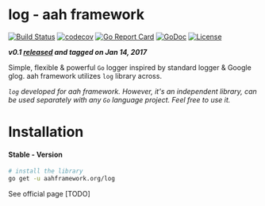 # log - aah framework
[![Build Status](https://travis-ci.org/go-aah/log.svg?branch=master)](https://travis-ci.org/go-aah/log) [![codecov](https://codecov.io/gh/go-aah/log/branch/master/graph/badge.svg)](https://codecov.io/gh/go-aah/log/branch/master) [![Go Report Card](https://goreportcard.com/badge/aahframework.org/log)](https://goreportcard.com/report/aahframework.org/log) [![GoDoc](https://godoc.org/aahframework.org/log?status.svg)](https://godoc.org/aahframework.org/log)  [![License](https://img.shields.io/badge/license-MIT-blue.svg)](LICENSE)

***v0.1 [released](https://github.com/go-aah/log/releases/latest) and tagged on Jan 14, 2017***

Simple, flexible & powerful `Go` logger inspired by standard logger & Google glog. aah framework utilizes `log` library across.

*`log` developed for aah framework. However, it's an independent library, can be used separately with any `Go` language project. Feel free to use it.*

# Installation
#### Stable - Version
```sh
# install the library
go get -u aahframework.org/log
```

See official page [TODO]

